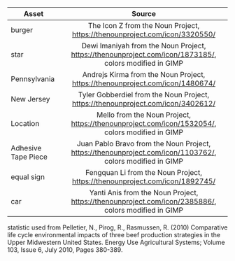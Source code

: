 | Asset    |     Source    |
|----------|:-------------:|
| burger |  The Icon Z from the Noun Project, https://thenounproject.com/icon/3320550/ |
| star | Dewi Imaniyah from the Noun Project, https://thenounproject.com/icon/1873185/, colors modified in GIMP   | 
| Pennsylvania | Andrejs Kirma from the Noun Project, https://thenounproject.com/icon/1480674/ |
| New Jersey   | Tyler Gobberdiel from the Noun Project, https://thenounproject.com/icon/3402612/ |
| Location | Mello from the Noun Project, https://thenounproject.com/icon/1532054/, colors modified in GIMP |
| Adhesive Tape Piece | Juan Pablo Bravo from the Noun Project, https://thenounproject.com/icon/1103762/, colors modified in GIMP |
| equal sign | Fengquan Li from the Noun Project, https://thenounproject.com/icon/1892745/ |
| car | Yanti Anis from the Noun Project, https://thenounproject.com/icon/2385886/, colors modified in GIMP |
statistic used from Pelletier, N., Pirog, R., Rasmussen, R. (2010) Comparative life cycle environmental impacts of three beef production strategies in the Upper Midwestern United States. Energy Use Agricultural Systems; Volume 103, Issue 6, July 2010, Pages 380-389.
